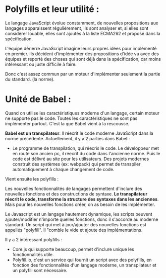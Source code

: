 # Polyfills et leur utilité :

Le langage JavaScript évolue constamment, de nouvelles propositions aux langages apparaissent régulièrement, ils sont analyser et, si elles sont considèrer louable, elles sont ajoutés à la liste ECMA262 et proposé dans la spécification.

L'équipe dèrierre JavaScript imagine leurs propres idées pour implémenté en premier. Ils décident d'implémenter des propositions d'idée vu avec des équipes et reporté des choses qui sont déjà dans la spécification, car moins intéressant ou juste difficile à faire.

Donc c'est assez commun par un moteur d'implémenter seulement la partie du standard. (la norme).

# Unité de Babel :

Quand on utilise les caractéristiques moderne d'un langage, certain moteur ne supporte pas le code. Toutes les caractéristiques ne sont pas implémenter partout. C'est la que Babel vient à la rescousse.

**Babel est un transpilateur**. Il réecrit le code moderne JavaScript dans la norme précédente. Actuellement, il y a 2 parties dans Babel :

-   Le programme de transpilation, qui réecris le code. Le développeur met en route son ancien pc, il réecrit du code dans l'ancienne norme. Puis le code est délivré au site pour les utilisateurs. Des projets modernes construit des systèmes (ex: webpack) qui permet de transpiler automatiquement à chaque changement de code.

Vient ensuite les polyfills :

Les nouvelles fonctionnalités de langages permettent d'inclure des nouvelles fonctions et des constructions de syntaxe. **Le transpilateur réecrit le code, transforme la structure des syntaxes dans les anciennes**. Mais pour les nouvelles fonctions créer, on as besoin de les implémenter.

Le Javascript est un langage hautement dynamique, les scripts peuvent ajouter/modifier n'importe quelles fonctions, donc il s'accorde au moderne standard. Un script qui met à jour/ajouter des nouvelles fonctions est appellés "polyfill". Il "comble le vide et ajoute des implémentations.

Il y a 2 intéressant polyfills :

-   Core.js qui supporte beaucoup, permet d'inclure unique les fonctionnalités utile.
-   Polyfill.io, c'est un service qui fournit un script avec des polyfills, en fonction des fonctionnalités d'un langage moderne, un transpilateur et un polyfill sont nécessaire.
